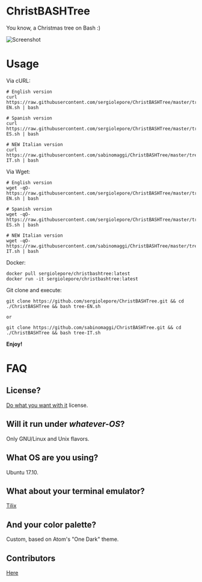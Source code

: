 # ChristBASHTree

You know, a Christmas tree on Bash :)

![Screenshot](./screenshot.png?raw=true)

# Usage

Via cURL:

```
# English version
curl https://raw.githubusercontent.com/sergiolepore/ChristBASHTree/master/tree-EN.sh | bash

# Spanish version
curl https://raw.githubusercontent.com/sergiolepore/ChristBASHTree/master/tree-ES.sh | bash

# NEW Italian version
curl https://raw.githubusercontent.com/sabinomaggi/ChristBASHTree/master/tree-IT.sh | bash
```

Via Wget:

```
# English version
wget -qO- https://raw.githubusercontent.com/sergiolepore/ChristBASHTree/master/tree-EN.sh | bash

# Spanish version
wget -qO- https://raw.githubusercontent.com/sergiolepore/ChristBASHTree/master/tree-ES.sh | bash

# NEW Italian version
wget -qO- https://raw.githubusercontent.com/sabinomaggi/ChristBASHTree/master/tree-IT.sh | bash
```

Docker:

```
docker pull sergiolepore/christbashtree:latest
docker run -it sergiolepore/christbashtree:latest
```

Git clone and execute:

```
git clone https://github.com/sergiolepore/ChristBASHTree.git && cd ./ChristBASHTree && bash tree-EN.sh

or

git clone https://github.com/sabinomaggi/ChristBASHTree.git && cd ./ChristBASHTree && bash tree-IT.sh
```

__Enjoy!__

# FAQ

## License?

[Do what you want with it](./LICENSE) license.

## Will it run under _whatever-OS_?

Only GNU/Linux and Unix flavors.

## What OS are you using?

Ubuntu 17.10.

## What about your terminal emulator?

[Tilix](https://gnunn1.github.io/tilix-web/)

## And your color palette?

Custom, based on Atom's "One Dark" theme.

## Contributors

[Here](https://github.com/sergiolepore/ChristBASHTree/graphs/contributors)
